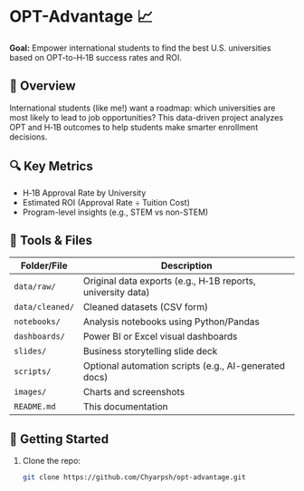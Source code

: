 # OPT-Advantage 📈

**Goal:** Empower international students to find the best U.S. universities based on OPT-to-H‑1B success rates and ROI.

## 🚀 Overview
International students (like me!) want a roadmap: which universities are most likely to lead to job opportunities? This data-driven project analyzes OPT and H‑1B outcomes to help students make smarter enrollment decisions.

## 🔍 Key Metrics
- H‑1B Approval Rate by University
- Estimated ROI (Approval Rate ÷ Tuition Cost)
- Program-level insights (e.g., STEM vs non-STEM)

## 🔧 Tools & Files
| Folder/File            | Description |
|------------------------|-------------|
| `data/raw/`            | Original data exports (e.g., H‑1B reports, university data) |
| `data/cleaned/`        | Cleaned datasets (CSV form) |
| `notebooks/`           | Analysis notebooks using Python/Pandas |
| `dashboards/`          | Power BI or Excel visual dashboards |
| `slides/`              | Business storytelling slide deck |
| `scripts/`             | Optional automation scripts (e.g., AI-generated docs) |
| `images/`              | Charts and screenshots |
| `README.md`            | This documentation |

## 📂 Getting Started
1. Clone the repo:
   ```bash
   git clone https://github.com/Chyarpsh/opt-advantage.git

